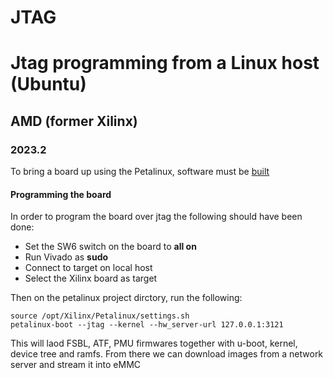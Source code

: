 # JTAG

# Jtag programming from a Linux host (Ubuntu)

## AMD (former Xilinx)

### 2023.2


To bring a board up using the Petalinux, software must be [built](../platforms/amd.md)


#### Programming the board

In order to program the board over jtag the following should have been done:

-   Set the SW6 switch on the board to **all on**
-   Run Vivado as **sudo**
-   Connect to target on local host
-   Select the Xilinx board as target

Then on the petalinux project dirctory, run the following:

```
source /opt/Xilinx/Petalinux/settings.sh
petalinux-boot --jtag --kernel --hw_server-url 127.0.0.1:3121
```

This will laod FSBL, ATF, PMU firmwares together with u-boot, kernel, device tree and ramfs. From there we can download images from a network server and stream it into eMMC

